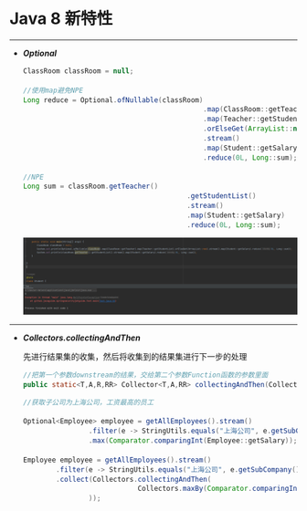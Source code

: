 # Java 8 新特性

---

- ***Optional***
  
    ```java
    ClassRoom classRoom = null;
    
    //使用map避免NPE
    Long reduce = Optional.ofNullable(classRoom)
    											.map(ClassRoom::getTeacher)
    											.map(Teacher::getStudentList)
    											.orElseGet(ArrayList::new)
    											.stream()
    											.map(Student::getSalary)
    											.reduce(0L, Long::sum);
    
    //NPE
    Long sum = classRoom.getTeacher()
    										.getStudentList()
    										.stream()
    										.map(Student::getSalary)
    										.reduce(0L, Long::sum);
    ```
    
    ![optional](png/optional.png)
    

---

- ***Collectors.collectingAndThen***
  
    先进行结果集的收集，然后将收集到的结果集进行下一步的处理
    
    ```java
    //把第一个参数downstream的结果，交给第二个参数Function函数的参数里面
    public static<T,A,R,RR> Collector<T,A,RR> collectingAndThen(Collector<T,A,R> downstream, Function<R,RR> finisher)
    ```
    
    ```java
    //获取子公司为上海公司，工资最高的员工
    
    Optional<Employee> employee = getAllEmployees().stream()
                    .filter(e -> StringUtils.equals("上海公司", e.getSubCompany()))
                    .max(Comparator.comparingInt(Employee::getSalary));
    
    Employee employee = getAllEmployees().stream()
            .filter(e -> StringUtils.equals("上海公司", e.getSubCompany()))
            .collect(Collectors.collectingAndThen(
    							Collectors.maxBy(Comparator.comparingInt(Employee::getSalary)), Optional::get
    				));
    
    ```